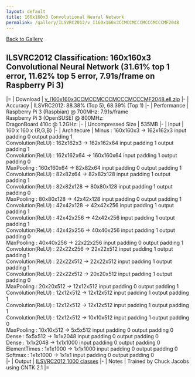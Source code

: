```yaml
---
layout: default
title: 160x160x3 Convolutional Neural Network
permalink: /gallery/ILSVRC2012/v_I160x160x3CCMCCMCCCMCCCMCCCMF2048
---
```


[Back to Gallery](/ELL/gallery)

## ILSVRC2012 Classification: 160x160x3 Convolutional Neural Network (31.61% top 1 error, 11.62% top 5 error, 7.91s/frame on Raspberry Pi 3)

|=
| Download | [v_I160x160x3CCMCCMCCCMCCCMCCCMF2048.ell.zip](https://github.com/Microsoft/ELL-models/raw/master/models/ILSVRC2012/v_I160x160x3CCMCCMCCCMCCCMCCCMF2048/v_I160x160x3CCMCCMCCCMCCCMCCCMF2048.ell.zip)
|-
| Accuracy | ILSVRC2012: 88.38% (Top 5), 68.39% (Top 1) 
|-
| Performance | Raspberry Pi 3 (Raspbian) @ 700MHz: 7.91s/frame<br>Raspberry Pi 3 (OpenSUSE) @ 800MHz: <br>DragonBoard 410c @ 1.2GHz:
|-
| Uncompressed Size | 535MB
|-
| Input | 160 x 160 x {R,G,B}
|-
| Architecure | Minus :  160x160x3  ->  162x162x3  input padding 0  output padding 1<br>Convolution(ReLU) :  162x162x3  ->  162x162x64  input padding 1  output padding 1<br>Convolution(ReLU) :  162x162x64  ->  160x160x64  input padding 1  output padding 0<br>MaxPooling :  160x160x64  ->  82x82x64  input padding 0  output padding 1<br>Convolution(ReLU) :  82x82x64  ->  82x82x128  input padding 1  output padding 1<br>Convolution(ReLU) :  82x82x128  ->  80x80x128  input padding 1  output padding 0<br>MaxPooling :  80x80x128  ->  42x42x128  input padding 0  output padding 1<br>Convolution(ReLU) :  42x42x128  ->  42x42x256  input padding 1  output padding 1<br>Convolution(ReLU) :  42x42x256  ->  42x42x256  input padding 1  output padding 1<br>Convolution(ReLU) :  42x42x256  ->  40x40x256  input padding 1  output padding 0<br>MaxPooling :  40x40x256  ->  22x22x256  input padding 0  output padding 1<br>Convolution(ReLU) :  22x22x256  ->  22x22x512  input padding 1  output padding 1<br>Convolution(ReLU) :  22x22x512  ->  22x22x512  input padding 1  output padding 1<br>Convolution(ReLU) :  22x22x512  ->  20x20x512  input padding 1  output padding 0<br>MaxPooling :  20x20x512  ->  12x12x512  input padding 0  output padding 1<br>Convolution(ReLU) :  12x12x512  ->  12x12x512  input padding 1  output padding 1<br>Convolution(ReLU) :  12x12x512  ->  12x12x512  input padding 1  output padding 1<br>Convolution(ReLU) :  12x12x512  ->  10x10x512  input padding 1  output padding 0<br>MaxPooling :  10x10x512  ->  5x5x512  input padding 0  output padding 0<br>Dense :  5x5x512  ->  1x1x2048  input padding 0  output padding 0<br>Dense :  1x1x2048  ->  1x1x1000  input padding 0  output padding 0<br>ElementTimes :  1x1x1000  ->  1x1x1000  input padding 0  output padding 0<br>Softmax :  1x1x1000  ->  1x1x1  input padding 0  output padding 0<br>
|-
| Output | [ILSVRC2012 1000 classes](https://github.com/Microsoft/ELL-models/raw/master/models/ILSVRC2012/ILSVRC2012_labels.txt)
|-
| Notes | Trained by Chuck Jacobs using CNTK 2.1
|=
